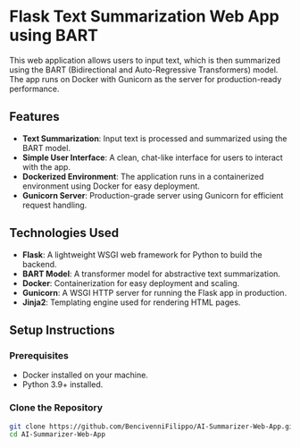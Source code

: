 # Flask Text Summarization Web App using BART

This web application allows users to input text, which is then summarized using the BART (Bidirectional and Auto-Regressive Transformers) model. The app runs on Docker with Gunicorn as the server for production-ready performance.

## Features

- **Text Summarization**: Input text is processed and summarized using the BART model.
- **Simple User Interface**: A clean, chat-like interface for users to interact with the app.
- **Dockerized Environment**: The application runs in a containerized environment using Docker for easy deployment.
- **Gunicorn Server**: Production-grade server using Gunicorn for efficient request handling.

## Technologies Used

- **Flask**: A lightweight WSGI web framework for Python to build the backend.
- **BART Model**: A transformer model for abstractive text summarization.
- **Docker**: Containerization for easy deployment and scaling.
- **Gunicorn**: A WSGI HTTP server for running the Flask app in production.
- **Jinja2**: Templating engine used for rendering HTML pages.

## Setup Instructions

### Prerequisites

- Docker installed on your machine.
- Python 3.9+ installed.

### Clone the Repository

```bash
git clone https://github.com/BencivenniFilippo/AI-Summarizer-Web-App.git
cd AI-Summarizer-Web-App